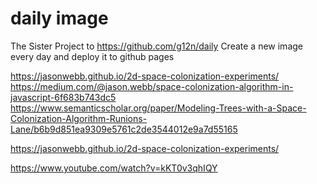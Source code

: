 # daily image

The Sister Project to https://github.com/g12n/daily
Create a new image every day and deploy it to github pages

https://jasonwebb.github.io/2d-space-colonization-experiments/
https://medium.com/@jason.webb/space-colonization-algorithm-in-javascript-6f683b743dc5
https://www.semanticscholar.org/paper/Modeling-Trees-with-a-Space-Colonization-Algorithm-Runions-Lane/b6b9d851ea9309e5761c2de3544012e9a7d55165

https://jasonwebb.github.io/2d-space-colonization-experiments/

https://www.youtube.com/watch?v=kKT0v3qhIQY